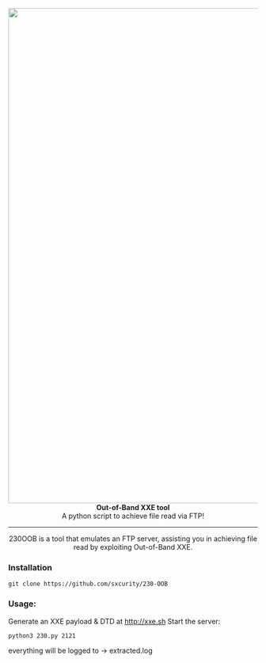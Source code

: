 <div align="center">
<img align="center" src="https://github.com/sxcurity/230-OOB/raw/master/logo.png" width="1000">
<br>
<b>Out-of-Band XXE tool</b>
<br/>
A python script to achieve file read via FTP!
<br/>
</div>
<hr/>
<div align="center">
230OOB is a tool that emulates an FTP server, assisting you in achieving file read by exploiting Out-of-Band XXE. 
</div>

### Installation
```
git clone https://github.com/sxcurity/230-OOB
```

### Usage:
Generate an XXE payload & DTD at http://xxe.sh
Start the server:
```
python3 230.py 2121
```
everything will be logged to -> extracted.log
